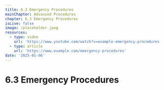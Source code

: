 ```yaml
---
title: 6.3 Emergency Procedures
mainChapter: Advanced Procedures
chapter: 6.3 Emergency Procedures
isLive: false
image: /placeholder.jpeg
resources:
  - type: video
    url: 'https://www.youtube.com/watch?v=example-emergency-procedures'
  - type: article
    url: 'https://www.example.com/emergency-procedures'
date: '2025-01-06'
---
```


# 6.3 Emergency Procedures
